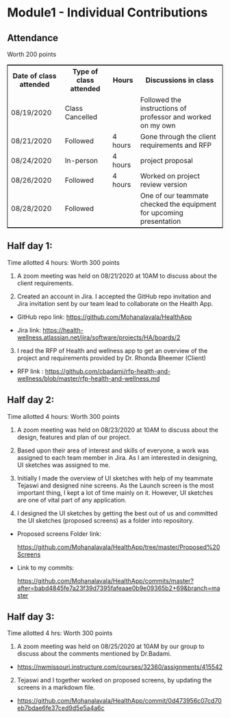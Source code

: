 # Module1 - Individual Contributions
## Attendance
Worth 200 points
<table style="width:100%;border: 1px solid black;">
<tr>
<th>Date of class attended</th>	
<th>Type of class attended</th>
<th>Hours</th>
<th>Discussions in class</th>
</tr>
<tr>
<td>08/19/2020</td>
<td>Class Cancelled</td>
<td></td>
<td>Followed the instructions of professor and worked on my own</td>
</tr>
<tr>
<td>08/21/2020</td>
<td>Followed</td>
<td> 4 hours</td>  
<td>Gone through the client requirements and RFP</td> 
</tr>
<tr>
<td>08/24/2020</td>
<td>In-person</td>
<td> 4 hours</td>
<td>project proposal</td>
</tr>
<tr>
<td>08/26/2020</td>
<td>Followed</td>
<td> 4 hours</td>
<td>Worked on project review version</td>
</tr>
<tr>
<td>08/28/2020</td>
<td>Followed</td>
<td> </td>
<td>One of our teammate checked the equipment for upcoming presentation</td>
</tr>
</table>

## Half day 1:

Time allotted 4 hours: Worth 300 points

1) A zoom meeting was held on 08/21/2020 at 10AM to discuss about the client requirements.

2)	Created an account in Jira. I accepted the GitHub repo invitation and Jira invitation sent by our team lead to collaborate on the Health App.

- GitHub repo link: https://github.com/Mohanalavala/HealthApp

- Jira link: https://health-wellness.atlassian.net/jira/software/projects/HA/boards/2

3) I read the RFP of Health and wellness app to get an overview of the project and requirements provided by Dr. Rhonda Bheemer (Client)

- RFP link : https://github.com/cbadami/rfp-health-and-wellness/blob/master/rfp-health-and-wellness.md

## Half day 2:

Time allotted 4 hours: Worth 300 points

1) A zoom meeting was held on 08/23/2020 at 10AM to discuss about the design, features and plan of our project. 

2) Based upon their area of interest and skills of everyone, a work was assigned to each team member in Jira. As I am interested in designing, UI sketches was assigned to me.

3) Initially I made the overview of UI sketches with help of my teammate Tejaswi and designed nine screens. As the Launch screen is the most important thing, I kept a lot of time mainly on it. However, UI sketches are one of vital part of any application.

4) I designed the UI sketches by getting the best out of us and committed the UI sketches (proposed screens) as a folder into repository.

- Proposed screens Folder link: 

  https://github.com/Mohanalavala/HealthApp/tree/master/Proposed%20Screens

- Link to my commits:

  https://github.com/Mohanalavala/HealthApp/commits/master?after=babd4845fe7a23f39d7395fafeaae0b9e09365b2+69&branch=master
  
 ## Half day 3:
 
Time allotted 4 hrs: Worth 300 points

1) A zoom meeting was held on 08/25/2020 at 10AM by our group to discuss about the comments mentioned by Dr.Badami.

- https://nwmissouri.instructure.com/courses/32360/assignments/415542

 2) Tejaswi and I together worked on proposed screens, by updating the screens in a markdown file.  

 - https://github.com/Mohanalavala/HealthApp/commit/0d473956c07cd70eb7bdae6fe37ced9d5e5a4a6c

 









